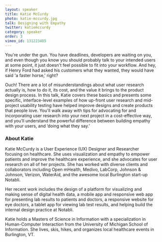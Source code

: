 ```yaml
---
layout: speaker
title: Katie McCurdy
photo: katie-mccurdy.jpg
talk: Designing with Empathy
twitter: katiemccurdy
category: speaker
order: 3
vimeo_id: 131223485
---
```


You're under the gun. You have deadlines, developers are waiting on you, and even though you know you should probably talk to your intended users at some point, it just doesn't feel possible to fit into your workflow. And hey, if Henry Ford had asked his customers what they wanted, they would have said 'a faster horse,' right? 

Ouch! There are a lot of misunderstandings about what user research actually is, how to do it, its cost, and the value it brings to the product design process. In this talk, Katie covers these basics and presents some specific, interface-level examples of how up-front user research and mid-project usability testing have helped improve designs and create products that people love.  You'll walk away with tips for advocating for and incorporating user research into your next project in a cost-effective way, and you’ll understand the powerful difference between building empathy with your users, and ‘doing what they say.’

### About Katie

Katie McCurdy is a User Experience (UX) Designer and Researcher focusing on healthcare. She uses visualization and empathy to empower patients and improve the healthcare experience, and she advocates for user research on all of her projects. She has worked with diverse clients and collaborators including Open mHealth, Medivo, LabCorp, Johnson & Johnson, Verizon, WaterAid, and the awesome local Burlington start-up Notabli.  

Her recent work includes the design of a platform for visualizing and making sense of digital health data, a mobile app and responsive web app for presenting lab results to patients and doctors, a responsive website for eye doctors, a tablet app for viewing lab test results, and helping build the internal design practice at Notabli. 

Katie holds a Masters of Science in Information with a specialization in Human-Computer Interaction from the University of Michigan School of Information. She lives, skis, hikes, and organizes local healthcare events in Burlington, VT.
